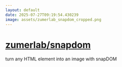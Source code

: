 ```yaml
---
layout: default
date: 2025-07-27T09:19:54.430239
image: assets/zumerlab_snapdom_cropped.png
---
```


# [zumerlab/snapdom](https://github.com/zumerlab/snapdom)

turn any HTML element into an image with snapDOM
